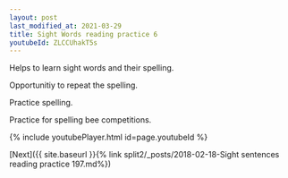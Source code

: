 ```yaml
---
layout: post
last_modified_at: 2021-03-29
title: Sight Words reading practice 6
youtubeId: ZLCCUhakT5s
---
```

 
 
Helps to learn sight words and their spelling.

Opportunitiy to repeat the spelling. 

Practice spelling. 
 
Practice for spelling bee competitions. 
 
{% include youtubePlayer.html id=page.youtubeId %}
 
 

[Next]({{ site.baseurl }}{% link  split2/_posts/2018-02-18-Sight sentences reading practice 197.md%})
 
